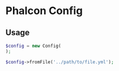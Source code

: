 # Phalcon Config

## Usage

```php
$config = new Config(
);

$config->fromFile('../path/to/file.yml');
```